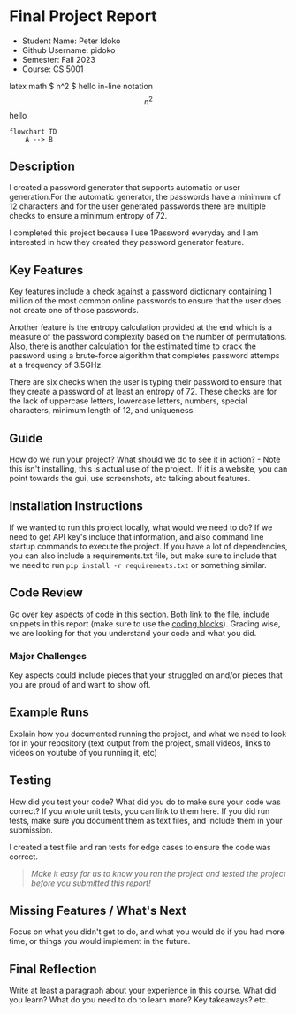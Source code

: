 # Final Project Report

* Student Name: Peter Idoko
* Github Username: pidoko
* Semester: Fall 2023
* Course: CS 5001

latex math
$ n^2 $ hello in-line notation
$$ n^2 $$
hello

```mermaid
flowchart TD
    A --> B
```

## Description 
I created a password generator that supports automatic or user generation.For the automatic generator, the passwords have a minimum of 12 characters and for the user generated passwords there are multiple checks to ensure a minimum entropy of 72.

I completed this project because I use 1Password everyday and I am interested in how they created they password generator feature.

## Key Features
Key features include a check against a password dictionary containing 1 million of the most common online passwords to ensure that the user does not create one of those passwords. 

Another feature is the entropy calculation provided at the end which is a measure of the password complexity based on the number of permutations. Also, there is another calculation for the estimated time to crack the password using a brute-force algorithm that completes password attemps at a frequency of 3.5GHz.

There are six checks when the user is typing their password to ensure that they create a password of at least an entropy of 72. These checks are for the lack of uppercase letters, lowercase letters, numbers, special characters, minimum length of 12, and uniqueness. 

## Guide
How do we run your project? What should we do to see it in action? - Note this isn't installing, this is actual use of the project.. If it is a website, you can point towards the gui, use screenshots, etc talking about features. 


## Installation Instructions
If we wanted to run this project locally, what would we need to do?  If we need to get API key's include that information, and also command line startup commands to execute the project. If you have a lot of dependencies, you can also include a requirements.txt file, but make sure to include that we need to run `pip install -r requirements.txt` or something similar.

## Code Review
Go over key aspects of code in this section. Both link to the file, include snippets in this report (make sure to use the [coding blocks](https://github.com/adam-p/markdown-here/wiki/Markdown-Cheatsheet#code)).  Grading wise, we are looking for that you understand your code and what you did. 

### Major Challenges
Key aspects could include pieces that your struggled on and/or pieces that you are proud of and want to show off.


## Example Runs
Explain how you documented running the project, and what we need to look for in your repository (text output from the project, small videos, links to videos on youtube of you running it, etc)

## Testing
How did you test your code? What did you do to make sure your code was correct? If you wrote unit tests, you can link to them here. If you did run tests, make sure you document them as text files, and include them in your submission. 

I created a test file and ran tests for edge cases to ensure the code was correct. 
> _Make it easy for us to know you *ran the project* and *tested the project* before you submitted this report!_


## Missing Features / What's Next
Focus on what you didn't get to do, and what you would do if you had more time, or things you would implement in the future. 

## Final Reflection
Write at least a paragraph about your experience in this course. What did you learn? What do you need to do to learn more? Key takeaways? etc.